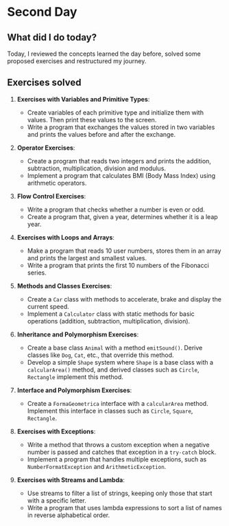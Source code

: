 # Second Day

## What did I do today?
Today, I reviewed the concepts learned the day before, solved some proposed exercises and restructured my journey.

## Exercises solved
1. **Exercises with Variables and Primitive Types**:
   - Create variables of each primitive type and initialize them with values. Then print these values ​​to the screen.
   - Write a program that exchanges the values ​​stored in two variables and prints the values ​​before and after the exchange.

2. **Operator Exercises**:
   - Create a program that reads two integers and prints the addition, subtraction, multiplication, division and modulus.
   - Implement a program that calculates BMI (Body Mass Index) using arithmetic operators.

3. **Flow Control Exercises**:
   - Write a program that checks whether a number is even or odd.
   - Create a program that, given a year, determines whether it is a leap year.

4. **Exercises with Loops and Arrays**:
   - Make a program that reads 10 user numbers, stores them in an array and prints the largest and smallest values.
   - Write a program that prints the first 10 numbers of the Fibonacci series.

5. **Methods and Classes Exercises**:
   - Create a `Car` class with methods to accelerate, brake and display the current speed.
   - Implement a `Calculator` class with static methods for basic operations (addition, subtraction, multiplication, division).

6. **Inheritance and Polymorphism Exercises**:
   - Create a base class `Animal` with a method `emitSound()`. Derive classes like `Dog`, `Cat`, etc., that override this method.
   - Develop a simple `Shape` system where `Shape` is a base class with a `calcularArea()` method, and derived classes such as `Circle`, `Rectangle` implement this method.

7. **Interface and Polymorphism Exercises**:
   - Create a `FormaGeometrica` interface with a `calcularArea` method. Implement this interface in classes such as `Circle`, `Square`, `Rectangle`.

8. **Exercises with Exceptions**:
   - Write a method that throws a custom exception when a negative number is passed and catches that exception in a `try-catch` block.
   - Implement a program that handles multiple exceptions, such as `NumberFormatException` and `ArithmeticException`.

9. **Exercises with Streams and Lambda**:
   - Use streams to filter a list of strings, keeping only those that start with a specific letter.
   - Write a program that uses lambda expressions to sort a list of names in reverse alphabetical order.
